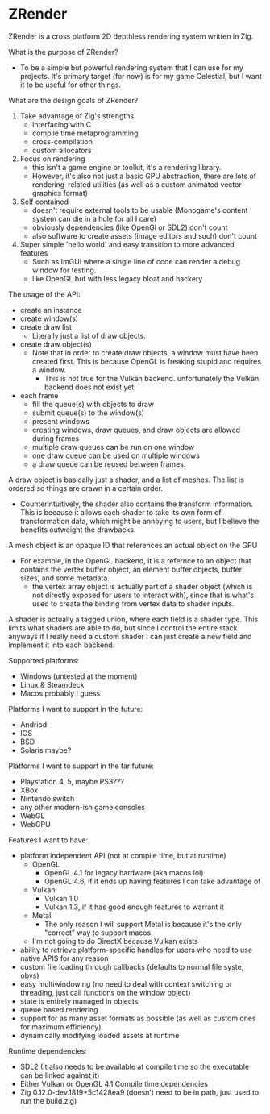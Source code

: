 # ZRender

ZRender is a cross platform 2D depthless rendering system written in Zig.


What is the purpose of ZRender?
- To be a simple but powerful rendering system that I can use for my projects. It's primary target (for now) is for my game Celestial, but I want it to be useful for other things.

What are the design goals of ZRender?
1. Take advantage of Zig's strengths
    - interfacing with C
    - compile time metaprogramming
    - cross-compilation
    - custom allocators
2. Focus on rendering
    - this isn't a game engine or toolkit, it's a rendering library.
    - However, it's also not just a basic GPU abstraction, there are lots of rendering-related utilities (as well as a custom animated vector graphics format)
3. Self contained
    - doesn't require external tools to be usable (Monogame's content system can die in a hole for all I care)
    - obviously dependencies (like OpenGl or SDL2) don't count
    - also software to create assets (image editors and such) don't count
4. Super simple 'hello world' and easy transition to more advanced features
    - Such as ImGUI where a single line of code can render a debug window for testing.
    - like OpenGL but with less legacy bloat and hackery

The usage of the API:
- create an instance
- create window(s)
- create draw list
    - Literally just a list of draw objects.
- create draw object(s)
    - Note that in order to create draw objects, a window must have been created first. This is because OpenGL is freaking stupid and requires a window.
        - This is not true for the Vulkan backend. unfortunately the Vulkan backend does not exist yet.
- each frame
    - fill the queue(s) with objects to draw
    - submit queue(s) to the window(s)
    - present windows
    - creating windows, draw queues, and draw objects are allowed during frames
    - multiple draw queues can be run on one window
    - one draw queue can be used on multiple windows
    - a draw queue can be reused between frames.

A draw object is basically just a shader, and a list of meshes. The list is ordered so things are drawn in a certain order.
- Counterintuitively, the shader also contains the transform information. This is because it allows each shader to take its own form of transformation data, which might be annoying to users, but I believe the benefits outweight the drawbacks.

A mesh object is an opaque ID that references an actual object on the GPU
- For example, in the OpenGL backend, it is a refernce to an object that contains the vertex buffer object, an element buffer objects, buffer sizes, and some metadata.
    - the vertex array object is actually part of a shader object (which is not directly exposed for users to interact with), since that is what's used to create the binding from vertex data to shader inputs.

A shader is actually a tagged union, where each field is a shader type. This limits what shaders are able to do, but since I control the entire stack anyways if I really need a custom shader I can just create a new field and implement it into each backend.

Supported platforms:
- Windows (untested at the moment)
- Linux & Steamdeck
- Macos probably I guess

Platforms I want to support in the future:
- Andriod
- IOS
- BSD
- Solaris maybe?

Platforms I want to support in the far future:
- Playstation 4, 5, maybe PS3???
- XBox
- Nintendo switch
- any other modern-ish game consoles
- WebGL
- WebGPU

Features I want to have:
- platform independent API (not at compile time, but at runtime)
    - OpenGL
        - OpenGL 4.1 for legacy hardware (aka macos lol)
        - OpenGL 4.6, if it ends up having features I can take advantage of
    - Vulkan
        - Vulkan 1.0
        - Vulkan 1.3, if it has good enough features to warrant it
    - Metal
        - The only reason I will support Metal is because it's the only "correct" way to support macos
    - I'm not going to do DirectX because Vulkan exists
- ability to retrieve platform-specific handles for users who need to use native APIS for any reason
- custom file loading through callbacks (defaults to normal file syste, obvs)
- easy multiwindowing (no need to deal with context switching or threading, just call functions on the window object)
- state is entirely managed in objects
- queue based rendering
- support for as many asset formats as possible (as well as custom ones for maximum efficiency)
- dynamically modifying loaded assets at runtime

Runtime dependencies:
- SDL2 (It also needs to be available at compile time so the executable can be linked against it)
- Either Vulkan or OpenGL 4.1
Compile time dependencies
- Zig 0.12.0-dev.1819+5c1428ea9 (doesn't need to be in path, just used to run the build.zig)
